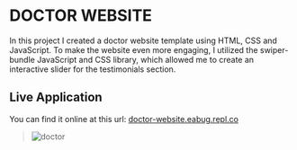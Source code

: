 # DOCTOR WEBSITE
In this project I created a doctor website template using HTML, CSS and JavaScript. To make the website even more engaging, I utilized the swiper-bundle JavaScript and CSS library, which allowed me to create an interactive slider for the testimonials section.

## Live Application
You can find it online at this url: [doctor-website.eabug.repl.co](https://doctor-website.eabug.repl.co/)
> ![doctor](https://github.com/AnouarElKihal/doctor-website/assets/68613907/15aea776-1d2a-471c-9fa5-978bcc1a1c42)


